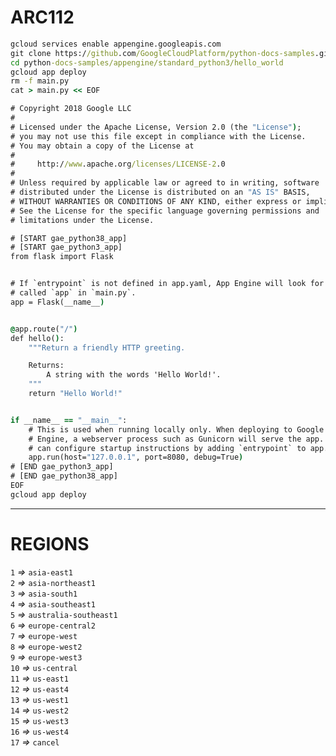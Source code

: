 # ARC112
```cmd
gcloud services enable appengine.googleapis.com
git clone https://github.com/GoogleCloudPlatform/python-docs-samples.git
cd python-docs-samples/appengine/standard_python3/hello_world
gcloud app deploy
rm -f main.py
cat > main.py << EOF

# Copyright 2018 Google LLC
#
# Licensed under the Apache License, Version 2.0 (the "License");
# you may not use this file except in compliance with the License.
# You may obtain a copy of the License at
#
#     http://www.apache.org/licenses/LICENSE-2.0
#
# Unless required by applicable law or agreed to in writing, software
# distributed under the License is distributed on an "AS IS" BASIS,
# WITHOUT WARRANTIES OR CONDITIONS OF ANY KIND, either express or implied.
# See the License for the specific language governing permissions and
# limitations under the License.

# [START gae_python38_app]
# [START gae_python3_app]
from flask import Flask


# If `entrypoint` is not defined in app.yaml, App Engine will look for an app
# called `app` in `main.py`.
app = Flask(__name__)


@app.route("/")
def hello():
    """Return a friendly HTTP greeting.

    Returns:
        A string with the words 'Hello World!'.
    """
    return "Hello World!"


if __name__ == "__main__":
    # This is used when running locally only. When deploying to Google App
    # Engine, a webserver process such as Gunicorn will serve the app. You
    # can configure startup instructions by adding `entrypoint` to app.yaml.
    app.run(host="127.0.0.1", port=8080, debug=True)
# [END gae_python3_app]
# [END gae_python38_app]
EOF
gcloud app deploy
```
____
# REGIONS
`1` *=>* `asia-east1`<br>
`2` *=>* `asia-northeast1`<br>
`3` *=>* `asia-south1`<br>
`4` *=>* `asia-southeast1`<br>
`5` *=>* `australia-southeast1`<br>
`6` *=>* `europe-central2`<br>
`7` *=>* `europe-west`<br>
`8` *=>* `europe-west2`<br>
`9` *=>* `europe-west3`<br>
`10` *=>* `us-central`<br>
`11` *=>* `us-east1`<br>
`12` *=>* `us-east4`<br>
`13` *=>* `us-west1`<br>
`14` *=>* `us-west2`<br>
`15` *=>* `us-west3`<br>
`16` *=>* `us-west4`<br>
`17` *=>* `cancel`
